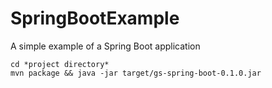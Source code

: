 # SpringBootExample
A simple example of a Spring Boot application

```
cd *project directory*
mvn package && java -jar target/gs-spring-boot-0.1.0.jar
```
